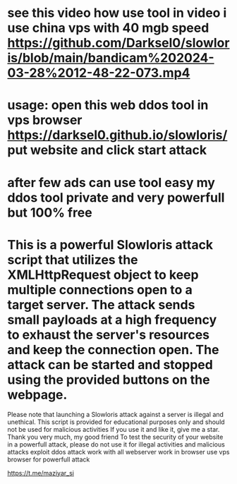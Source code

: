 # see this video how use tool in video i use china vps with 40 mgb speed https://github.com/Darksel0/slowloris/blob/main/bandicam%202024-03-28%2012-48-22-073.mp4
# usage: open this web ddos tool in vps browser https://darksel0.github.io/slowloris/ put website and click start attack
# after few ads can use tool easy my ddos tool private and very powerfull  but 100% free
# This is a powerful Slowloris attack script that utilizes the XMLHttpRequest object to keep multiple connections open to a target server. The attack sends small payloads at a high frequency to exhaust the server's resources and keep the connection open. The attack can be started and stopped using the provided buttons on the webpage.

Please note that launching a Slowloris attack against a server is illegal and unethical. This script is provided for educational purposes only and should not be used for malicious activities
If you use it and like it, give me a star. Thank you very much, my good friend
To test the security of your website in a powerfull attack, please do not use it for illegal activities and malicious attacks
exploit ddos attack work with all webserver work in browser use vps browser for powerfull attack
 
 https://t.me/maziyar_si
